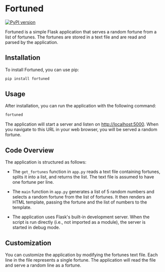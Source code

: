 # Fortuned

[![PyPI version][def]](https://pypi.org/project/fortuned/)

Fortuned is a simple Flask application that serves a random fortune from a list of fortunes. The fortunes are stored in a text file and are read and parsed by the application.

## Installation

To install Fortuned, you can use pip:

```bash
pip install fortuned
```

## Usage

After installation, you can run the application with the following command:

```bash
fortuned
```

The application will start a server and listen on <http://localhost:5000>. When you navigate to this URL in your web browser, you will be served a random fortune.

## Code Overview

The application is structured as follows:

- The `get_fortunes` function in `app.py` reads a text file containing fortunes, splits it into a list, and returns the list. The text file is assumed to have one fortune per line.

- The `main` function in `app.py` generates a list of 5 random numbers and selects a random fortune from the list of fortunes. It then renders an HTML template, passing the fortune and the list of numbers to the template.

- The application uses Flask's built-in development server. When the script is run directly (i.e., not imported as a module), the server is started in debug mode.

## Customization

You can customize the application by modifying the fortunes text file. Each line in the file represents a single fortune. The application will read the file and serve a random line as a fortune.

[def]: https://badge.fury.io/py/fortuned.svg
